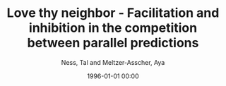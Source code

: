 ---
layout: post
title: Love thy neighbor - Facilitation and inhibition in the competition between parallel predictions

date: 1996-01-01 00:00
author: Ness, Tal and Meltzer-Asscher, Aya
tags: ["cloze probability","competition","prediction","semantic neighborhood","sentence processing"]
journal: Cognition

link: https://doi.org/10.1016/j.cognition.2020.104509

year: 2021
---